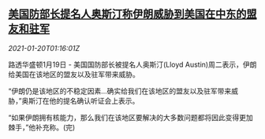 <!--1611105800000-->
[美国防部长提名人奥斯汀称伊朗威胁到美国在中东的盟友和驻军](https://cn.reuters.com/article/usa-defense-nominee-iran-0119-tues-idCNKBS29P03V)
------

<div><i>2021-01-20T01:16:01Z</i></div><p>路透华盛顿1月19日 - 美国国防部长被提名人奥斯汀(Lloyd Austin)周二表示，伊朗给美国在该地区的盟友以及驻军带来威胁。</p><p>“伊朗仍是该地区的不稳定因素...确实给我们在该地区的盟友以及驻军带来威胁，”奥斯汀在他的提名确认听证会上表示。</p><p>“如果伊朗拥有核能力，那么我们在该地区要解决的大多数问题都将因此变得更加棘手，”他补充称。(完)</p>
